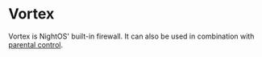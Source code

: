 # Vortex

Vortex is NightOS' built-in firewall. It can also be used in combination with [parental control](../features/parental-control.md#restrict-access-to-websites).
